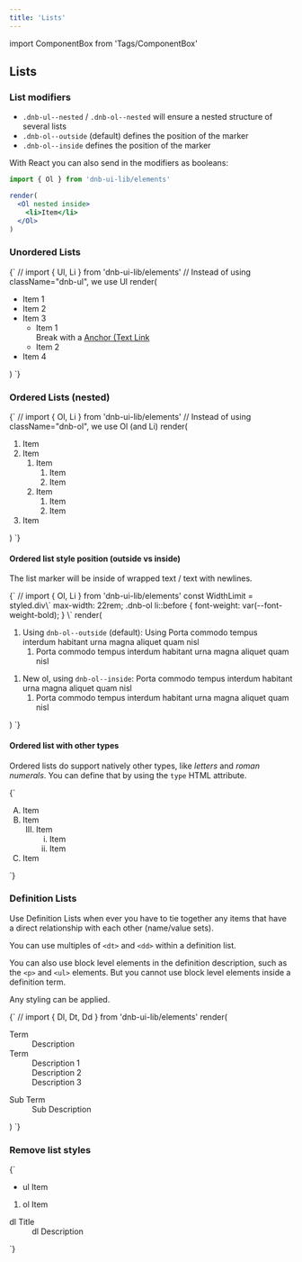```yaml
---
title: 'Lists'
---
```


import ComponentBox from 'Tags/ComponentBox'

## Lists

### List modifiers

- `.dnb-ul--nested` / `.dnb-ol--nested` will ensure a nested structure of several lists
- `.dnb-ol--outside` (default) defines the position of the marker
- `.dnb-ol--inside` defines the position of the marker

With React you can also send in the modifiers as booleans:

```jsx
import { Ol } from 'dnb-ui-lib/elements'

render(
  <Ol nested inside>
    <li>Item</li>
  </Ol>
)
```

### Unordered Lists

<ComponentBox hideCode useRender data-visual-test="lists-ul">
{`
// import { Ul, Li } from 'dnb-ui-lib/elements'
// Instead of using className="dnb-ul", we use Ul
render(<Ul>
  <Li>Item 1</Li>
  <Li>Item 2</Li>
  <Li>
    Item 3
    <Ul>
      <Li>
        Item 1 <br />
        Break with a <a className="dnb-anchor" href="/">Anchor (Text Link</a>
      </Li>
      <Li>Item 2</Li>
    </Ul>
  </Li>
  <Li>Item 4</Li>
</Ul>)
`}
</ComponentBox>

### Ordered Lists (nested)

<ComponentBox hideCode useRender data-visual-test="lists-ol" caption="Nested ol list by using `.dnb-ol--nested`">
{`
// import { Ol, Li } from 'dnb-ui-lib/elements'
// Instead of using className="dnb-ol", we use Ol (and Li)
render(<Ol nested>
  <Li>Item</Li>
  <Li>
    Item
    <Ol>
      <Li>
        Item
        <Ol>
          <Li>Item</Li>
          <Li>Item</Li>
        </Ol>
      </Li>
      <Li>Item
        <Ol>
          <Li>Item</Li>
          <Li>Item</Li>
        </Ol>
      </Li>
    </Ol>
  </Li>
  <Li>Item</Li>
</Ol>)
`}
</ComponentBox>

#### Ordered list style position (outside vs inside)

The list marker will be inside of wrapped text / text with newlines.

<ComponentBox hideCode useRender data-visual-test="lists-ol-style-position" caption="Nested ol with inside modifier `.dnb-ol--inside`">
{`
// import { Ol, Li } from 'dnb-ui-lib/elements'
const WidthLimit = styled.div\`
  max-width: 22rem;
  .dnb-ol li::before {
    font-weight: var(--font-weight-bold);
  }
\`
render(<WidthLimit>
<Ol nested className="dnb-ol--outside">
  <Li>
    Using <code className="dnb-code">dnb-ol--outside</code> (default): Using Porta commodo tempus interdum habitant urna magna aliquet quam nisl
    <Ol>
      <Li>
        Porta commodo tempus interdum habitant urna magna aliquet quam nisl
      </Li>
    </Ol>
  </Li>
</Ol>
<Ol nested className="dnb-ol--inside">
  <Li>
    New ol, using <code className="dnb-code">dnb-ol--inside</code>: Porta commodo tempus interdum habitant urna magna aliquet quam nisl
    <Ol>
      <Li>
        Porta commodo tempus interdum habitant urna magna aliquet quam nisl
      </Li>
    </Ol>
  </Li>
</Ol>
</WidthLimit>)
`}
</ComponentBox>

#### Ordered list with other types

Ordered lists do support natively other types, like _letters_ and _roman numerals_. You can define that by using the `type` HTML attribute.

<ComponentBox hideCode data-visual-test="lists-ol-types" caption="ol with custom type">
{`
 <Ol type="A">
  <Li>Item</Li>
  <Li>
    Item
    <Ol type="I" start="3">
      <Li>
        Item
        <Ol type="i">
          <Li>Item</Li>
          <Li>Item</Li>
        </Ol>
      </Li>
    </Ol>
  </Li>
  <Li>Item</Li>
</Ol>
`}
</ComponentBox>

### Definition Lists

Use Definition Lists when ever you have to tie together any items that have a direct relationship with each other (name/value sets).

You can use multiples of `<dt>` and `<dd>` within a definition list.

You can also use block level elements in the definition description, such as the `<p>` and `<ul>` elements. But you cannot use block level elements inside a definition term.

Any styling can be applied.

<ComponentBox hideCode useRender data-visual-test="lists-dl">
{`
// import { Dl, Dt, Dd } from 'dnb-ui-lib/elements'
render(<Dl>
  <Dt>Term</Dt>
  <Dd>Description</Dd>
  <Dt>Term</Dt>
  <Dd>Description 1</Dd>
  <Dd>Description 2</Dd>
  <Dd>Description 3</Dd>
  <dl className="dnb-dl">
    <Dt>Sub Term</Dt>
    <Dd>Sub Description</Dd>
  </dl>
</Dl>)
`}
</ComponentBox>

### Remove list styles

<ComponentBox hideCode data-visual-test="lists-reset">
{`
<ul className="dnb-ul dnb-unstyled-list">
  <li>ul Item</li>
</ul>
<ol className="dnb-ol dnb-unstyled-list">
  <li>ol Item</li>
</ol>
<dl className="dnb-dl dnb-unstyled-list">
  <dt>dl Title</dt>
  <dd>dl Description</dd>
</dl>
`}
</ComponentBox>
